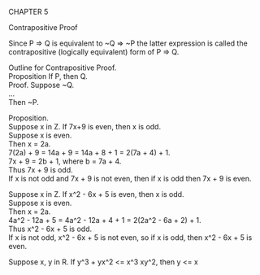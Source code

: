 CHAPTER 5     

Contrapositive Proof     

Since P => Q is equivalent to ~Q => ~P the latter expression is called the contrapositive (logically equivalent) form of P => Q.    

Outline for Contrapositive Proof.    
Proposition If P, then Q.    
Proof. Suppose ~Q.    
...    
Then ~P.    


Proposition.    
Suppose x in Z. If 7x+9 is even, then x is odd.    
Suppose x is even.    
Then x = 2a.    
7(2a) + 9 = 14a + 9 = 14a + 8 + 1 = 2(7a + 4) + 1.    
7x + 9 = 2b + 1, where b = 7a + 4.     
Thus 7x + 9 is odd.     
If x is not odd and 7x + 9 is not even, then if x is odd then 7x + 9 is even.    



Suppose x in Z. If x^2 - 6x + 5 is even, then x is odd.    
Suppose x is even.    
Then x = 2a.    
4a^2 - 12a + 5 = 4a^2 - 12a + 4 + 1 = 2(2a^2 - 6a + 2) + 1.    
Thus x^2 - 6x + 5 is odd.    
If x is not odd, x^2 - 6x + 5 is not even, so if x is odd, then x^2 - 6x + 5 is even.



Suppose x, y in R. If y^3 + yx^2 <= x^3 xy^2, then y <= x
